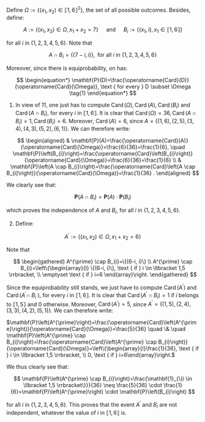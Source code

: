 Define $\Omega:=\left\{\left(x_{1}, x_{2}\right) \in \llbracket 1,6 \rrbracket^{2}\right\}$, the set of all possible outcomes. Besides, define:

$$
A:=\left\{\left(x_{1}, x_{2}\right) \in \Omega, x_{1}+x_{2}=7\right\} \quad \text { and } \quad B_{i}:=\left\{\left(x_{1}, i\right), x_{1} \in \llbracket 1,6 \rrbracket\right\}
$$

for all $i$ in $\{1,2,3,4,5,6\}$. Note that

$$
A \cap B_{i}=\{(7-i, i)\}, \text { for all } i \text { in }\{1,2,3,4,5,6\}
$$

Moreover, since there is equiprobability, on has:

$$
\begin{equation*}
\mathbf{P}(D)=\frac{\operatorname{Card}(D)}{\operatorname{Card}(\Omega)}, \text { for every } D \subset \Omega \tag{1}
\end{equation*}
$$

1. In view of 11, one just has to compute $\operatorname{Card}(\Omega), \operatorname{Card}(A), \operatorname{Card}\left(B_{i}\right)$ and $\operatorname{Card}\left(A \cap B_{i}\right)$, for every $i$ in $\llbracket 1,6 \rrbracket$. It is clear that $\operatorname{Card}(\Omega)=36, \operatorname{Card}\left(A \cap B_{i}\right)=1, \operatorname{Card}\left(B_{i}\right)=6$. Moreover, $\operatorname{Card}(A)=6$, since $A=\{(1,6),(2,5),(3,4),(4,3),(5,2),(6,1)\}$. We can therefore write:

$$
\begin{aligned}
& \mathbf{P}(A)=\frac{\operatorname{Card}(A)}{\operatorname{Card}(\Omega)}=\frac{6}{36}=\frac{1}{6}, \quad \mathbf{P}\left(B_{i}\right)=\frac{\operatorname{Card}\left(B_{i}\right)}{\operatorname{Card}(\Omega)}=\frac{6}{36}=\frac{1}{6} \\
& \mathbf{P}\left(A \cap B_{i}\right)=\frac{\operatorname{Card}\left(A \cap B_{i}\right)}{\operatorname{Card}(\Omega)}=\frac{1}{36} .
\end{aligned}
$$

We clearly see that:

$$
\mathbf{P}\left(A \cap B_{i}\right)=\mathbf{P}(A) \cdot \mathbf{P}\left(B_{i}\right)
$$

which proves the independence of $A$ and $B_{i}$, for all $i$ in $\{1,2,3,4,5,6\}$.

2. Define:

$$
A^{\prime}:=\left\{\left(x_{1}, x_{2}\right) \in \Omega, x_{1}+x_{2}=6\right\}
$$

Note that

$$
\begin{gathered}
A^{\prime} \cap B_{i}=\{(6-i, i)\} \\
A^{\prime} \cap B_{i}=\left\{\begin{array}{l}
\{(6-i, i)\}, \text { if } i \in \llbracket 1,5 \rrbracket, \\
\emptyset \text { if } i=6
\end{array}\right.
\end{gathered}
$$

Since the equiprobability still stands, we just have to compute $\operatorname{Card}\left(A^{\prime}\right)$ and $\operatorname{Card}\left(A^{\prime} \cap\right.$ $B_{i}$ ), for every $i$ in $\llbracket 1,6 \rrbracket$. It is clear that $\operatorname{Card}\left(A^{\prime} \cap B_{i}\right)=1$ if $i$ belongs to $\llbracket 1,5 \rrbracket$ and 0 otherwise. Moreover, $\operatorname{Card}\left(A^{\prime}\right)=5$, since $A^{\prime}=\{(1,5),(2,4),(3,3),(4,2),(5,1)\}$. We can therefore write:

$\mathbf{P}\left(A^{\prime}\right)=\frac{\operatorname{Card}\left(A^{\prime}\right)}{\operatorname{Card}(\Omega)}=\frac{5}{36} \quad \& \quad \mathbf{P}\left(A^{\prime} \cap B_{i}\right)=\frac{\operatorname{Card}\left(A^{\prime} \cap B_{i}\right)}{\operatorname{Card}(\Omega)}=\left\{\begin{array}{l}\frac{1}{36}, \text { if } i \in \llbracket 1,5 \rrbracket, \\ 0, \text { if } i=6\end{array}\right.$

We thus clearly see that:

$$
\mathbf{P}\left(A^{\prime} \cap B_{i}\right)=\frac{\mathbf{1}_{\{i \in \llbracket 1,5 \rrbracket\}}}{36} \neq \frac{5}{36} \cdot \frac{1}{6}=\mathbf{P}\left(A^{\prime}\right) \cdot \mathbf{P}\left(B_{i}\right)
$$

for all $i$ in $\{1,2,3,4,5,6\}$. This proves that the event $A^{\prime}$ and $B_{i}$ are not independent, whatever the value of $i$ in $\llbracket 1,6 \rrbracket$ is.
